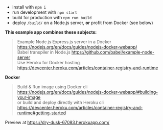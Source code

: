 - install with `npm i`
- run development with `npm start` 
- build for production with `npm run build`
- deploy `/build/` on a Node.js server, **or** profit from Docker (see below)




**This example app combines these subjects:**

>Example Node.js Express.js server in a Docker https://nodejs.org/en/docs/guides/nodejs-docker-webapp/  
Babel transpiler in Node.js https://github.com/babel/example-node-server  
Use Heroku for Docker hosting https://devcenter.heroku.com/articles/container-registry-and-runtime  

**Docker**
> Build & Run image using Docker cli https://nodejs.org/en/docs/guides/nodejs-docker-webapp/#building-your-image  
or build and deploy directly with Heroku cli https://devcenter.heroku.com/articles/container-registry-and-runtime#getting-started  


Preview at https://dry-dusk-67083.herokuapp.com/
